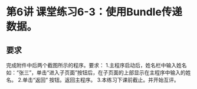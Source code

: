 # 第6讲 课堂练习6-3：使用Bundle传递数据。
## 要求
完成附件中后两个截图所示的程序。要求：
1.主程序启动后，姓名栏中输入姓名如：“张三”，单击“进入子页面”按钮后，在子页面的上部显示在主程序中输入的姓名。
2.单击“返回” 按钮。返回主程序。
3.本练习下课前截止。并开始互评。